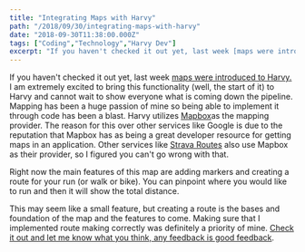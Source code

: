 ```yaml
---
title: "Integrating Maps with Harvy"
path: "/2018/09/30/integrating-maps-with-harvy"
date: "2018-09-30T11:38:00.000Z"
tags: ["Coding","Technology","Harvy Dev"]
excerpt: "If you haven't checked it out yet, last week [maps were introduced to Harvy](https://harvy.app/map)[.](.) I am extremely excited to bring this functionality (well, the start of it) to Harvy and cannot..."
---
```


If you haven't checked it out yet, last week [maps were introduced to Harvy](https://harvy.app/map)[.](.) I am extremely excited to bring this functionality (well, the start of it) to Harvy and cannot wait to show everyone what is coming down the pipeline. Mapping has been a huge passion of mine so being able to implement it through code has been a blast. Harvy utilizes [Mapbox](https://mapbox.com)as the mapping provider. The reason for this over other services like Google is due to the reputation that Mapbox has as being a great developer resource for getting maps in an application. Other services like [Strava Routes](https://www.strava.com/routes/new) also use Mapbox as their provider, so I figured you can't go wrong with that. 

Right now the main features of this map are adding markers and creating a route for your run (or walk or bike). You can pinpoint where you would like to run and then it will show the total distance. 

This may seem like a small feature, but creating a route is the bases and foundation of the map and the features to come. Making sure that I implemented route making correctly was definitely a priority of mine. [Check it out and let me know what you think, any feedback is good feedback](https://harvy.app/map).
